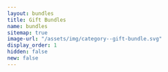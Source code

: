 ```yaml
---
layout: bundles
title: Gift Bundles
name: bundles
sitemap: true
image-url: "/assets/img/category--gift-bundle.svg"
display_order: 1
hidden: false
new: false
---
```

